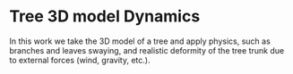 # Tree 3D model Dynamics

In this work we take the 3D model of a tree and apply physics, such as branches and leaves swaying, and realistic deformity of the tree trunk due to external forces (wind, gravity, etc.). 
